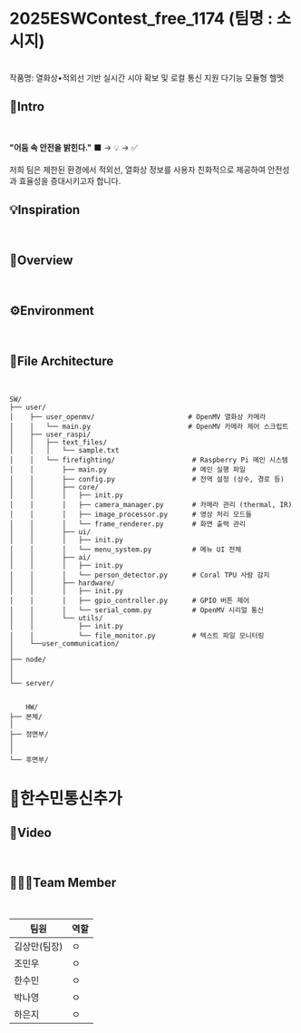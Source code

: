 # 2025ESWContest_free_1174 (팀명 : 소시지)
<br>
작품명: 열화상•적외선 기반 실시간 시야 확보 및 로컬 통신 지원 다기능 모듈형 헬멧


## 🚀Intro
<br>



**"어둠 속 안전을 밝힌다."** ⬛ → 💡 → ✅

저희 팀은 제한된 환경에서 적외선, 열화상 정보를 사용자 친화적으로 제공하여 안전성과 효율성을 증대시키고자 합니다.

## 💡Inspiration
<br>

## 📝Overview
<br>

## ⚙️Environment
<br>

## 📂File Architecture
<br>

    SW/
    ├── user/
    │    ├── user_openmv/                       # OpenMV 열화상 카메라
    │    │   └── main.py                        # OpenMV 카메라 제어 스크립트
    │    ├── user_raspi/  
    │    │   ├── text_files/
    │    │   │   └── sample.txt                             
    │    │   └── firefighting/                   # Raspberry Pi 메인 시스템
    │    │       ├── main.py                     # 메인 실행 파일
    │    │       ├── config.py                   # 전역 설정 (상수, 경로 등)
    │    │       ├── core/
    │    │       │   ├── init.py
    │    │       │   ├── camera_manager.py       # 카메라 관리 (thermal, IR)
    │    │       │   ├── image_processor.py      # 영상 처리 모드들
    │    │       │   └── frame_renderer.py       # 화면 출력 관리
    │    │       ├── ui/
    │    │       │   ├── init.py
    │    │       │   └── menu_system.py          # 메뉴 UI 전체
    │    │       ├── ai/
    │    │       │   ├── init.py
    │    │       │   └── person_detector.py      # Coral TPU 사람 감지
    │    │       ├── hardware/
    │    │       │   ├── init.py
    │    │       │   ├── gpio_controller.py      # GPIO 버튼 제어
    │    │       │   └── serial_comm.py          # OpenMV 시리얼 통신
    │    │       └── utils/
    │    │           ├── init.py
    │    │           └── file_monitor.py         # 텍스트 파일 모니터링
    │    └──user_communication/
    │    
    ├── node/
    │   
    │   
    └── server/


        HW/
    ├── 본체/
    │    
    ├── 정면부/
    │   
    │   
    └── 후면부/
    

# 📡한수민통신추가



## 🎥Video
<br>

## 🧑‍🤝‍🧑Team Member

<br>

| 팀원 | 역할 |
|----------|----------|
| 김상만(팀장)  | ㅇ  |
| 조민우   | ㅇ |
| 한수민 | ㅇ |
| 박나영 | ㅇ | 
| 하은지 | ㅇ | 
